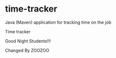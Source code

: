 # time-tracker
Java (Maven) application for tracking time on the job

Time tracker

Good Night Students!!!

Changed By ZOOZOO
